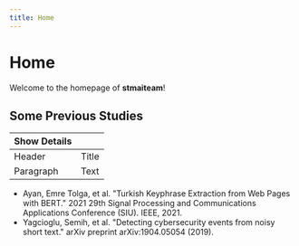 ```yaml
---
title: Home
---
```


# <i class="fas fa-flask"></i>Home

Welcome to the homepage of <strong>stmaiteam</strong>!

## Some Previous Studies

| Show Details      |   |
| ----------- | ----------- |
| Header      | Title       |
| Paragraph   | Text        |

- Ayan, Emre Tolga, et al. "Turkish Keyphrase Extraction from Web Pages with BERT." 2021 29th Signal Processing and Communications Applications Conference (SIU). IEEE, 2021.
- Yagcioglu, Semih, et al. "Detecting cybersecurity events from noisy short text." arXiv preprint arXiv:1904.05054 (2019).
